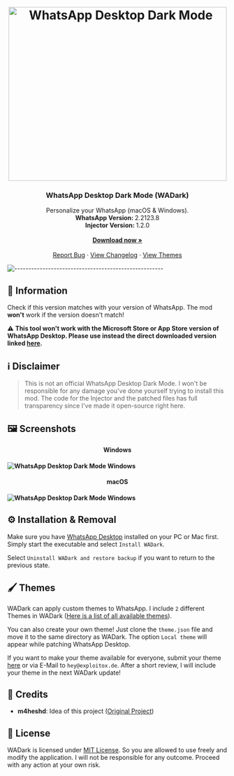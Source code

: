 <h1 align="center"><br><img src="https://dl.exploitox.de/whatsapp-dark/mockup_wadark.png" alt="WhatsApp Desktop Dark Mode" width="499" height="398"></h1>

<h3 align="center">WhatsApp Desktop Dark Mode (WADark)</h3>
<p align="center">
    Personalize your WhatsApp (macOS &amp; Windows).
    <br />
    <strong>WhatsApp Version: </strong>2.2123.8
    <br />
    <strong>Injector Version: </strong>1.2.0
    <br />
    <br />
    <a href="https://github.com/valnoxy/wadark/releases"><strong>Download now »</strong></a>
    <br />
    <br />
    <a href="https://github.com/valnoxy/wadark/issues">Report Bug</a>
    ·
    <a href="https://github.com/valnoxy/wadark/blob/main/CHANGELOG.md">View Changelog</a>
    ·
    <a href="https://github.com/valnoxy/wadark/blob/main/THEMES.md">View Themes</a>
  </p>
</p>

![-----------------------------------------------------](https://dl.exploitox.de/t440p-oc/rainbow.png)

## 🔔 Information
Check if this version matches with your version of WhatsApp. The mod **won't**  work if the version doesn't match!

⚠ **This tool won't work with the Microsoft Store or App Store version of WhatsApp Desktop. Please use instead the direct downloaded version linked [here](https://www.whatsapp.com/download/).**

## ℹ️ Disclaimer
> This is not an official WhatsApp Desktop Dark Mode. I won't be responsible for any damage you've done yourself trying to install this mod. The code for the Injector and the patched files has full transparency since I've made it open-source right here.

## 🖼️ Screenshots
<h4 align="center">Windows<h4>

![WhatsApp Desktop Dark Mode Windows](https://dl.exploitox.de/whatsapp-dark/Windows.png)
<h4 align="center">macOS<h4>
  
![WhatsApp Desktop Dark Mode Windows](https://dl.exploitox.de/whatsapp-dark/macOSV1.png)

## ⚙️ Installation & Removal
Make sure you have [WhatsApp Desktop](https://www.whatsapp.com/download/) installed on your PC or Mac first.
Simply start the executable and select `Install WADark`. 

Select `Uninstall WADark and restore backup` if you want to return to the previous state.

## 🖌️ Themes
WADark can apply custom themes to WhatsApp. I include ```2``` different Themes in WADark ([Here is a list of all available themes](https://github.com/valnoxy/wadark/blob/main/THEMES.md)). 

You can also create your own theme! Just clone the ```theme.json``` file and move it to the same directory as WADark. The option ```Local theme``` will appear while patching WhatsApp Desktop.

If you want to make your theme available for everyone, submit your theme [here](https://forms.gle/9jsrjFUaE78AeYfGA) or via E-Mail to ```hey@exploitox.de```. After a short review, I will include your theme in the next WADark update!

## 📖 Credits
 - **m4heshd**: Idea of this project ([Original Project](https://github.com/m4heshd/whatsapp-desktop-dark))

## 🧾 License
WADark is licensed under [MIT License](https://github.com/valnoxy/wadark/blob/main/LICENSE). So you are allowed to use freely and modify the application. I will not be responsible for any outcome. Proceed with any action at your own risk.
